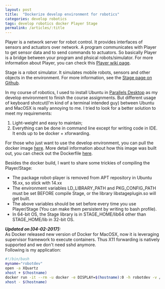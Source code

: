 ```yaml
---
layout: post
title:  "Dockerize develop environment for robotics"
categories: develop robotics
tags: develop robotics docker Player Stage
permalink: /articles/:title
---
```


Player is a network server for robot control. It provides interfaces of sensors and actuators over network. A program communicates with Player to get sensor data and to send commands to actuators. So basically Player is a bridge between your program and phsical robots/simulator. For more information about Player, you can check this [Player wiki page](http://playerstage.sourceforge.net/index.php?src=player).

Stage is a robot simulator. It simulates mobile robots, sensors and other objects in the environment. For more information, see the [Stage page on Github](https://github.com/rtv/Stage).

In my course of robotics, I used to install Ubuntu in [Parallels Desktop](https://www.parallels.com/) as my develop environment to finish the course assignments. But different usage of keyboard shotcut(I'm kind of a terminal intended guy) between Ubuntu and MacOSX is really annoying to me. I tried to look for a better solution to meet my requirements:   
1) Light-weight and easy to maintain;   
2) Everything can be done in command line except for writing code in IDE.   
It ends up to be docker + xforwarding.

For those who just want to use the develop environment, you can pull the docker image [here](https://hub.docker.com/r/titanzhang/robotdev/). More detail information about how this image was built out, you can check out the Dockerfile [here](https://github.com/titanzhang/docker.robotdev).

Besides the docker build, I want to share some trickies of compiling the Player/Stage:

* The package robot-player is removed from APT repository in Ubuntu 16.xx, so stick with 14.xx
* The environment variables LD_LIBRARY_PATH and PKG_CONFIG_PATH must be set BEFORE compile Stage, or the library libstageplugin.so will get built.
* The above variables should be set before every time you use Player/Stage (You can make them persistent by writing to bash profile).
* In 64-bit OS, the Stage library is in STAGE_HOME/lib64 other than STAGE_HOME/lib in 32-bit OS.

***Updated on [04-02-2017]:***   
As Docker released new version of Docker for MacOSX, now it is leveraging supervisor framework to execute containers. Thus X11 forwarding is natively supported and we don't need sshd anymore.   
Following is my application:
```bash
#!/bin/bash
myname="robotdev"
open -a XQuartz
xhost + $(hostname)
docker run -it --rm -u docker -e DISPLAY=$(hostname):0 -h robotdev -v /tmp/.X11-unix:/tmp/.X11-unix -v ~/dev:/home/dev --name "$myname" titanzhang/robotdev /bin/bash
xhost - $(hostname)
```